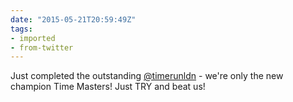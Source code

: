 ```yaml
---
date: "2015-05-21T20:59:49Z"
tags:
- imported
- from-twitter
---
```

Just completed the outstanding [@timerunldn](/twitter/#/timerunldn) - we're only the new champion Time Masters! Just TRY and beat us!

